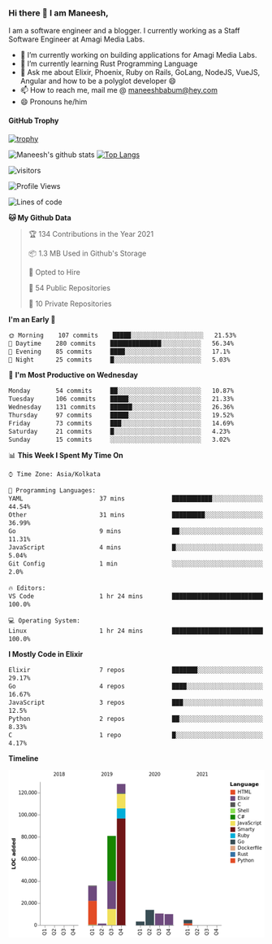 ### Hi there 👋 I am Maneesh,

I am a software engineer and a blogger. I currently working as a Staff Software Engineer at Amagi Media Labs.


- 🔭 I’m currently working on building applications for Amagi Media Labs.
- 🌱 I’m currently learning Rust Programming Language
- 💬 Ask me about Elixir, Phoenix, Ruby on Rails, GoLang, NodeJS, VueJS, Angular and how to be a polyglot developer 😄
- 📫 How to reach me, mail me @ maneeshbabum@hey.com
- 😄 Pronouns he/him

#### GitHub Trophy
[![trophy](https://github-profile-trophy.vercel.app/?username=maneeshbabu)](https://github.com/ryo-ma/github-profile-trophy)

![Maneesh's github stats](https://github-readme-stats.vercel.app/api?username=maneeshbabu&show_icons=true)
[![Top Langs](https://github-readme-stats.vercel.app/api/top-langs/?username=maneeshbabu)](https://github.com/anuraghazra/github-readme-stats)


![visitors](https://visitor-badge.glitch.me/badge?page_id=maneeshbabu.maneeshbabu)

<!--START_SECTION:waka-->
![Profile Views](http://img.shields.io/badge/Profile%20Views-91-blue)

![Lines of code](https://img.shields.io/badge/From%20Hello%20World%20I%27ve%20Written-289022%20lines%20of%20code-blue)

**🐱 My Github Data** 

> 🏆 134 Contributions in the Year 2021
 > 
> 📦 1.3 MB Used in Github's Storage 
 > 
> 💼 Opted to Hire
 > 
> 📜 54 Public Repositories 
 > 
> 🔑 10 Private Repositories  
 > 
**I'm an Early 🐤** 

```text
🌞 Morning    107 commits    █████░░░░░░░░░░░░░░░░░░░░   21.53% 
🌆 Daytime    280 commits    ██████████████░░░░░░░░░░░   56.34% 
🌃 Evening    85 commits     ████░░░░░░░░░░░░░░░░░░░░░   17.1% 
🌙 Night      25 commits     █░░░░░░░░░░░░░░░░░░░░░░░░   5.03%

```
📅 **I'm Most Productive on Wednesday** 

```text
Monday       54 commits     ██░░░░░░░░░░░░░░░░░░░░░░░   10.87% 
Tuesday      106 commits    █████░░░░░░░░░░░░░░░░░░░░   21.33% 
Wednesday    131 commits    ██████░░░░░░░░░░░░░░░░░░░   26.36% 
Thursday     97 commits     █████░░░░░░░░░░░░░░░░░░░░   19.52% 
Friday       73 commits     ███░░░░░░░░░░░░░░░░░░░░░░   14.69% 
Saturday     21 commits     █░░░░░░░░░░░░░░░░░░░░░░░░   4.23% 
Sunday       15 commits     ░░░░░░░░░░░░░░░░░░░░░░░░░   3.02%

```


📊 **This Week I Spent My Time On** 

```text
⌚︎ Time Zone: Asia/Kolkata

💬 Programming Languages: 
YAML                     37 mins             ███████████░░░░░░░░░░░░░░   44.54% 
Other                    31 mins             █████████░░░░░░░░░░░░░░░░   36.99% 
Go                       9 mins              ██░░░░░░░░░░░░░░░░░░░░░░░   11.31% 
JavaScript               4 mins              █░░░░░░░░░░░░░░░░░░░░░░░░   5.04% 
Git Config               1 min               ░░░░░░░░░░░░░░░░░░░░░░░░░   2.0%

🔥 Editors: 
VS Code                  1 hr 24 mins        █████████████████████████   100.0%

💻 Operating System: 
Linux                    1 hr 24 mins        █████████████████████████   100.0%

```

**I Mostly Code in Elixir** 

```text
Elixir                   7 repos             ███████░░░░░░░░░░░░░░░░░░   29.17% 
Go                       4 repos             ████░░░░░░░░░░░░░░░░░░░░░   16.67% 
JavaScript               3 repos             ███░░░░░░░░░░░░░░░░░░░░░░   12.5% 
Python                   2 repos             ██░░░░░░░░░░░░░░░░░░░░░░░   8.33% 
C                        1 repo              █░░░░░░░░░░░░░░░░░░░░░░░░   4.17%

```


**Timeline**

![Chart not found](https://raw.githubusercontent.com/maneeshbabu/maneeshbabu/master/charts/bar_graph.png) 


<!--END_SECTION:waka-->


<!--
**maneeshbabu/maneeshbabu** is a ✨ _special_ ✨ repository because its `README.md` (this file) appears on your GitHub profile.

Here are some ideas to get you started:

- 🔭 I’m currently working on ...
- 🌱 I’m currently learning ...
- 👯 I’m looking to collaborate on ...
- 🤔 I’m looking for help with ...
- 💬 Ask me about ...
- 📫 How to reach me: ...
- 😄 Pronouns: ...
- ⚡ Fun fact: ...
-->
